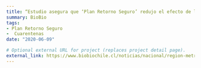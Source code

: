 ```yaml
---
title: “Estudio asegura que ‘Plan Retorno Seguro’ redujo el efecto de la cuarentena en 78%”
summary: BioBio
tags:
- Plan Retorno Seguro
-  Cuarentenas
date: "2020-06-09"

# Optional external URL for project (replaces project detail page).
external_link: https://www.biobiochile.cl/noticias/nacional/region-metropolitana/2020/06/09/estudio-asegura-plan-retorno-seguro-redujo-efecto-la-cuarentena-78.shtml
---
```


